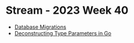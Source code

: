 # Stream - 2023 Week 40

- [Database Migrations](https://vadimkravcenko.com/shorts/database-migrations/)
- [Deconstructing Type Parameters in Go](https://go.dev/blog/deconstructing-type-parameters)
